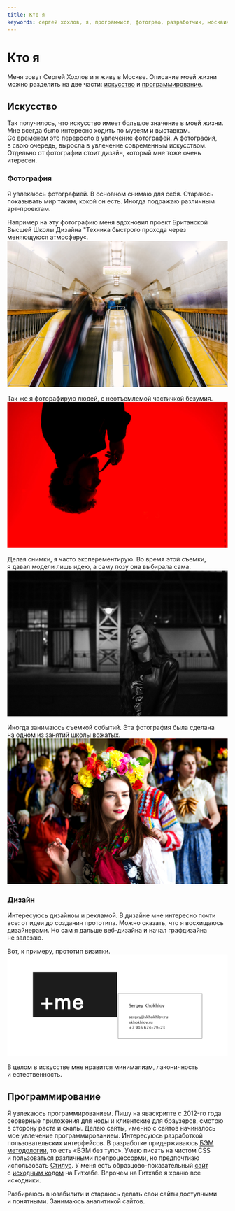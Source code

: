 ```yaml
---
title: Кто я
keywords: сергей хохлов, я, программист, фотограф, разработчик, москвич, ценности, математика, информатика, бэм, методология, данные, анализ, яваскрипт, js, javascript, дизайн, искусство, skhokhlov
---
```

# Кто я

Меня зовут Сергей Хохлов и&nbsp;я&nbsp;живу в&nbsp;Москве. Описание моей жизни можно разделить на&nbsp;две части: [искусство](#искусство) и&nbsp;[программирование](#программирование).

## Искусство

Так получилось, что искусство имеет большое значение в&nbsp;моей жизни. Мне всегда было интересно ходить по&nbsp;музеям и&nbsp;выставкам. Со&nbsp;временем это переросло в&nbsp;увлечение фотографей. А&nbsp;фотография, в&nbsp;свою очередь, выросла в&nbsp;увлечение современным искусством. Отдельно от&nbsp;фотографии стоит дизайн, который мне тоже очень итересен.

### Фотография

Я&nbsp;увлекаюсь фотографией. В&nbsp;основном снимаю для себя. Стараюсь показывать мир таким, кокой он&nbsp;есть. Иногда подражаю различным арт-проектам.

Например на&nbsp;эту фотографию меня вдохновил проект Британской Высшей Школы Дизайна &quot;Техника быстрого прохода через меняющуюся атмосферу&laquo;.![](/images/who-i-am/metro.jpg) 

Так&nbsp;же я&nbsp;фоторафирую людей, с&nbsp;неотъемлемой частичкой безумия.![](/images/who-i-am/backlight.jpg) 

Делая снимки, я&nbsp;часто эксперементирую. Во&nbsp;время этой съемки, я&nbsp;давал модели лишь идею, а&nbsp;саму позу она выбирала сама.![](/images/who-i-am/girl.jpg)

Иногда занимаюсь съемкой событий. Эта фотография была сделана на&nbsp;одном из&nbsp;занятий школы вожатых.![](/images/who-i-am/event.jpg)

### Дизайн

Интересуюсь дизайном и&nbsp;рекламой. В&nbsp;дизайне мне интересно почти все: от&nbsp;идеи до&nbsp;создания прототипа. Можно сказать, что я&nbsp;восхищаюсь дизайнерами. Но&nbsp;сам я&nbsp;дальше веб-дизайна и&nbsp;начал графдизайна не&nbsp;залезаю.

Вот, к&nbsp;примеру, прототип визитки.![card-poster](/images/who-i-am/card-poster.png) 

В&nbsp;целом в&nbsp;искусстве мне нравится минимализм, лаконичность и&nbsp;естественность.

## Программирование

Я&nbsp;увлекаюсь программированием. Пишу на&nbsp;яваскрипте c&nbsp;2012-го года серверные приложения для ноды и&nbsp;клиентские для браузеров, смотрю в&nbsp;сторону раста и&nbsp;скалы. Делаю сайты, именно с&nbsp;сайтов начиналось мое увлечение программированием. Интересуюсь разработкой пользовательских интерфейсов. В&nbsp;разработке придерживаюсь [БЭМ методологии](https://ru.bem.info), то&nbsp;есть &laquo;БЭМ без тулс&raquo;. Умею писать на&nbsp;чистом CSS и&nbsp;пользоваться различными препроцессорми, но&nbsp;предпочтиаю использовать [Стилус](http://stylus-lang.com). У&nbsp;меня есть образцово-показательный [сайт](https://www.worldfly.org) с&nbsp;[исходным кодом](https://github.com/skhokhlov/worldfly.org) на&nbsp;Гитхабе. Впрочем на&nbsp;Гитхабе я&nbsp;храню все исходники.

Разбираюсь в&nbsp;юзабилити и&nbsp;стараюсь делать свои сайты доступными и&nbsp;понятными. Занимаюсь аналитикой сайтов.
